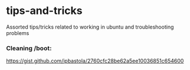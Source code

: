 # tips-and-tricks
Assorted tips/tricks related to working in ubuntu and troubleshooting problems


### Cleaning /boot:
https://gist.github.com/ipbastola/2760cfc28be62a5ee10036851c654600
